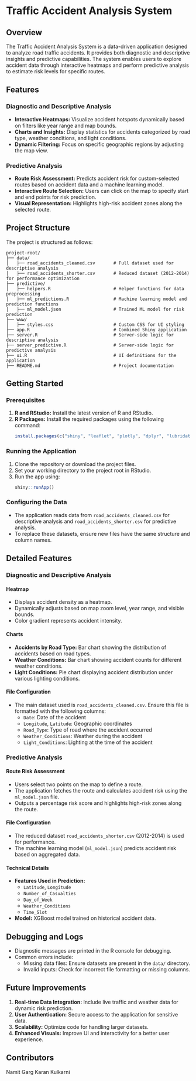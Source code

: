 # Traffic Accident Analysis System

## Overview
The Traffic Accident Analysis System is a data-driven application designed to analyze road traffic accidents. It provides both diagnostic and descriptive insights and predictive capabilities. The system enables users to explore accident data through interactive heatmaps and perform predictive analysis to estimate risk levels for specific routes.

## Features

### Diagnostic and Descriptive Analysis
- **Interactive Heatmaps:** Visualize accident hotspots dynamically based on filters like year range and map bounds.
- **Charts and Insights:** Display statistics for accidents categorized by road type, weather conditions, and light conditions.
- **Dynamic Filtering:** Focus on specific geographic regions by adjusting the map view.

### Predictive Analysis
- **Route Risk Assessment:** Predicts accident risk for custom-selected routes based on accident data and a machine learning model.
- **Interactive Route Selection:** Users can click on the map to specify start and end points for risk prediction.
- **Visual Representation:** Highlights high-risk accident zones along the selected route.

## Project Structure
The project is structured as follows:

```
project-root/
├── data/
│   ├── road_accidents_cleaned.csv       # Full dataset used for descriptive analysis
│   ├── road_accidents_shorter.csv       # Reduced dataset (2012-2014) for performance optimization
├── predictive/
│   ├── helpers.R                        # Helper functions for data preprocessing
│   ├── ml_predictions.R                 # Machine learning model and prediction functions
│   ├── ml_model.json                    # Trained ML model for risk prediction
├── www/
│   ├── styles.css                       # Custom CSS for UI styling
├── app.R                                # Combined Shiny application
├── server.R                             # Server-side logic for descriptive analysis
├── server_predictive.R                  # Server-side logic for predictive analysis
├── ui.R                                 # UI definitions for the application
├── README.md                            # Project documentation
```

## Getting Started

### Prerequisites
1. **R and RStudio:** Install the latest version of R and RStudio.
2. **R Packages:**
   Install the required packages using the following command:
   ```R
   install.packages(c("shiny", "leaflet", "plotly", "dplyr", "lubridate", "htmlwidgets", "shinyjs", "leaflet.extras", "jsonlite", "geosphere"))
   ```

### Running the Application
1. Clone the repository or download the project files.
2. Set your working directory to the project root in RStudio.
3. Run the app using:
   ```R
   shiny::runApp()
   ```

### Configuring the Data
- The application reads data from `road_accidents_cleaned.csv` for descriptive analysis and `road_accidents_shorter.csv` for predictive analysis.
- To replace these datasets, ensure new files have the same structure and column names.

## Detailed Features

### Diagnostic and Descriptive Analysis
#### Heatmap
- Displays accident density as a heatmap.
- Dynamically adjusts based on map zoom level, year range, and visible bounds.
- Color gradient represents accident intensity.

#### Charts
- **Accidents by Road Type:** Bar chart showing the distribution of accidents based on road types.
- **Weather Conditions:** Bar chart showing accident counts for different weather conditions.
- **Light Conditions:** Pie chart displaying accident distribution under various lighting conditions.

#### File Configuration
- The main dataset used is `road_accidents_cleaned.csv`. Ensure this file is formatted with the following columns:
  - `Date`: Date of the accident
  - `Longitude`, `Latitude`: Geographic coordinates
  - `Road_Type`: Type of road where the accident occurred
  - `Weather_Conditions`: Weather during the accident
  - `Light_Conditions`: Lighting at the time of the accident

### Predictive Analysis
#### Route Risk Assessment
- Users select two points on the map to define a route.
- The application fetches the route and calculates accident risk using the `ml_model.json` file.
- Outputs a percentage risk score and highlights high-risk zones along the route.

#### File Configuration
- The reduced dataset `road_accidents_shorter.csv` (2012-2014) is used for performance.
- The machine learning model (`ml_model.json`) predicts accident risk based on aggregated data.

#### Technical Details
- **Features Used in Prediction:**
  - `Latitude`, `Longitude`
  - `Number_of_Casualties`
  - `Day_of_Week`
  - `Weather_Conditions`
  - `Time_Slot`
- **Model:** XGBoost model trained on historical accident data.

## Debugging and Logs
- Diagnostic messages are printed in the R console for debugging.
- Common errors include:
  - Missing data files: Ensure datasets are present in the `data/` directory.
  - Invalid inputs: Check for incorrect file formatting or missing columns.

## Future Improvements
1. **Real-time Data Integration:** Include live traffic and weather data for dynamic risk prediction.
2. **User Authentication:** Secure access to the application for sensitive data.
3. **Scalability:** Optimize code for handling larger datasets.
4. **Enhanced Visuals:** Improve UI and interactivity for a better user experience.

## Contributors
Namit Garg
Karan Kulkarni
